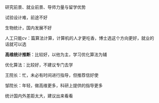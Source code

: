 研究前景、就业前景、导师力量与留学优势





试验设计难，前途不好

生物统计，国内发展不好

人工只能cv：篇算法计算，计算机的人才更吃香，博士选这个方向更好，就业的话就可以选



**高维统计推断**：比较好，以他为主，学习优化算法为辅



优化算法：比较好，不建议专门去学





王院长：忙，未必有时间进行指导，但推荐信好使

邹院长：年轻，做高维更多，科研上提供的指导更多

统计国内外差距太大，建议出来看看